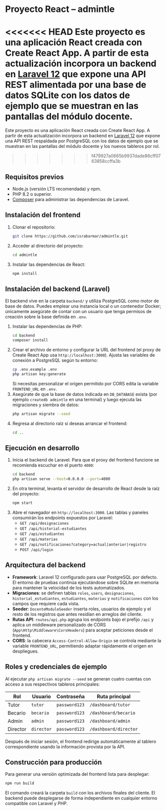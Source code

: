 # Proyecto React – admintle

<<<<<<< HEAD
Este proyecto es una aplicación React creada con Create React App. A partir de esta actualización incorpora un backend en [Laravel 12](https://laravel.com) que expone una API REST alimentada por una base de datos SQLite con los datos de ejemplo que se muestran en las pantallas del módulo docente.
=======
Este proyecto es una aplicación React creada con Create React App. A partir de esta actualización incorpora un backend en [Laravel 12](https://laravel.com) que expone una API REST respaldada por PostgreSQL con los datos de ejemplo que se muestran en las pantallas del módulo docente y los nuevos tableros por rol.
>>>>>>> f479927a0665b9937dade86cff0763858ccffa3b

## Requisitos previos
- Node.js (versión LTS recomendada) y npm.
- PHP 8.2 o superior.
- [Composer](https://getcomposer.org/) para administrar las dependencias de Laravel.

## Instalación del frontend

1. Clonar el repositorio:
   ```bash
   git clone https://github.com/israbarmar/admintle.git
   ```
2. Acceder al directorio del proyecto:
   ```bash
   cd admintle
   ```
3. Instalar las dependencias de React:
   ```bash
   npm install
   ```

## Instalación del backend (Laravel)

El backend vive en la carpeta `backend/` y utiliza PostgreSQL como motor de base de datos. Puedes emplear una instancia local o un contenedor Docker; únicamente asegúrate de contar con un usuario que tenga permisos de creación sobre la base definida en `.env`.

1. Instalar las dependencias de PHP:
   ```bash
   cd backend
   composer install
   ```
2. Crear el archivo de entorno y configurar la URL del frontend (el proxy de Create React App usa `http://localhost:3000`). Ajusta las variables de conexión a PostgreSQL según tu entorno:
   ```bash
   cp .env.example .env
   php artisan key:generate
   ```
   Si necesitas personalizar el origen permitido por CORS edita la variable `FRONTEND_URL` en `.env`.
3. Asegúrate de que la base de datos indicada en `DB_DATABASE` exista (por ejemplo `createdb admintle` en una terminal) y luego ejecuta las migraciones y siembra de datos:
   ```bash
   php artisan migrate --seed
   ```
4. Regresa al directorio raíz si deseas arrancar el frontend:
   ```bash
   cd ..
   ```

## Ejecución en desarrollo

1. Inicia el backend de Laravel. Para que el proxy del frontend funcione se recomienda escuchar en el puerto `4000`:
   ```bash
   cd backend
   php artisan serve --host=0.0.0.0 --port=4000
   ```
2. En otra terminal, levanta el servidor de desarrollo de React desde la raíz del proyecto:
   ```bash
   npm start
   ```
3. Abre el navegador en `http://localhost:3000`. Las tablas y paneles consumirán los endpoints expuestos por Laravel:
   - `GET /api/designaciones`
   - `GET /api/historial-estudiantes`
   - `GET /api/estudiantes`
   - `GET /api/materias`
   - `GET /api/notificaciones?category=actual|anterior|registro`
   - `POST /api/login`

## Arquitectura del backend

- **Framework**: Laravel 12 configurado para usar PostgreSQL por defecto. El entorno de pruebas continúa ejecutándose sobre SQLite en memoria para mantener la velocidad de los tests automatizados.
- **Migraciones**: se definen tablas `roles`, `users`, `designaciones`, `historial_estudiantes`, `estudiantes`, `materias` y `notificaciones` con los campos que requiere cada vista.
- **Seeder**: `DocenteModuleSeeder` inserta roles, usuarios de ejemplo y el resto de los registros que antes residían en arreglos del cliente.
- **Rutas API**: `routes/api.php` agrupa los endpoints bajo el prefijo `/api` y aplica un middleware personalizado de CORS (`App\Http\Middleware\CorsHeaders`) para aceptar peticiones desde el frontend.
- **CORS**: la cabecera `Access-Control-Allow-Origin` se controla mediante la variable `FRONTEND_URL`, permitiendo adaptar rápidamente el origen en despliegues.

## Roles y credenciales de ejemplo

Al ejecutar `php artisan migrate --seed` se generan cuatro cuentas con acceso a sus respectivos tableros principales:

| Rol       | Usuario   | Contraseña    | Ruta principal          |
|-----------|-----------|---------------|-------------------------|
| Tutor     | `tutor`   | `password123` | `/dashboard/tutor`      |
| Becario   | `becario` | `password123` | `/dashboard/becario`    |
| Admin     | `admin`   | `password123` | `/dashboard/admin`      |
| Director  | `director`| `password123` | `/dashboard/director`   |

Después de iniciar sesión, el frontend redirige automáticamente al tablero correspondiente usando la información provista por la API.

## Construcción para producción

Para generar una versión optimizada del frontend lista para desplegar:
```bash
npm run build
```

El comando creará la carpeta `build` con los archivos finales del cliente. El backend puede desplegarse de forma independiente en cualquier entorno compatible con Laravel y PHP.

